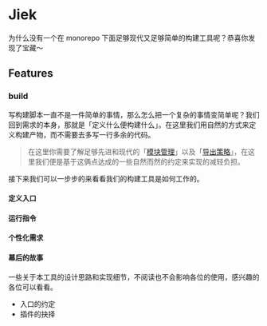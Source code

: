 # Jiek

为什么没有一个在 monorepo 下面足够现代又足够简单的构建工具呢？恭喜你发现了宝藏～

## Features

### build

写构建脚本一直不是一件简单的事情，那么怎么把一个复杂的事情变简单呢？我们回到需求的本身，那就是「定义什么便构建什么」。在这里我们用自然的方式来定义构建产物，而不需要去多写一行多余的代码。

> 在这里你需要了解足够先进和现代的「[模块管理]()」以及「[导出策略]()」，在这里我们便是基于这俩点达成的一些自然而然的约定来实现的减轻负担。

接下来我们可以一步步的来看看我们的构建工具是如何工作的。

#### 定义入口

#### 运行指令

#### 个性化需求

#### 幕后的故事

一些关于本工具的设计思路和实现细节，不阅读也不会影响各位的使用，感兴趣的各位可以看看。

- 入口的约定
- 插件的抉择
